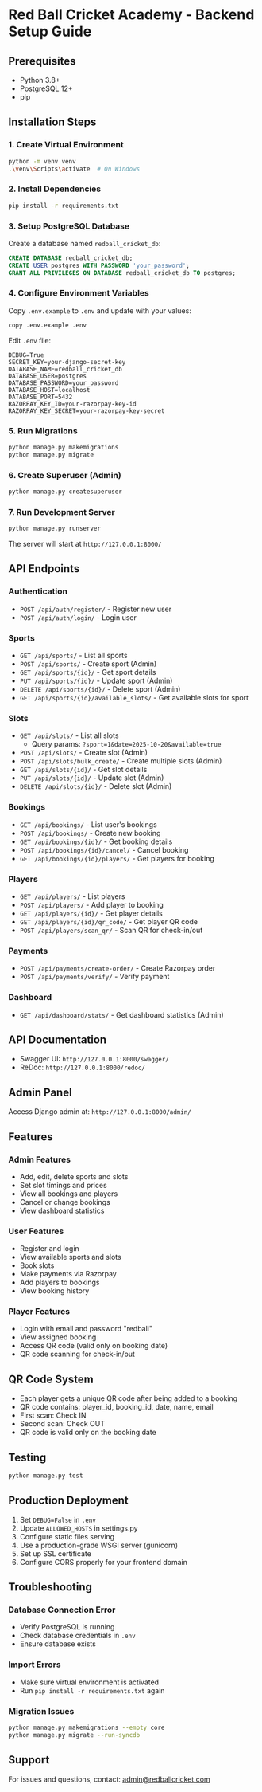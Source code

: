 # Red Ball Cricket Academy - Backend Setup Guide

## Prerequisites
- Python 3.8+
- PostgreSQL 12+
- pip

## Installation Steps

### 1. Create Virtual Environment
```bash
python -m venv venv
.\venv\Scripts\activate  # On Windows
```

### 2. Install Dependencies
```bash
pip install -r requirements.txt
```

### 3. Setup PostgreSQL Database
Create a database named `redball_cricket_db`:
```sql
CREATE DATABASE redball_cricket_db;
CREATE USER postgres WITH PASSWORD 'your_password';
GRANT ALL PRIVILEGES ON DATABASE redball_cricket_db TO postgres;
```

### 4. Configure Environment Variables
Copy `.env.example` to `.env` and update with your values:
```bash
copy .env.example .env
```

Edit `.env` file:
```
DEBUG=True
SECRET_KEY=your-django-secret-key
DATABASE_NAME=redball_cricket_db
DATABASE_USER=postgres
DATABASE_PASSWORD=your_password
DATABASE_HOST=localhost
DATABASE_PORT=5432
RAZORPAY_KEY_ID=your-razorpay-key-id
RAZORPAY_KEY_SECRET=your-razorpay-key-secret
```

### 5. Run Migrations
```bash
python manage.py makemigrations
python manage.py migrate
```

### 6. Create Superuser (Admin)
```bash
python manage.py createsuperuser
```

### 7. Run Development Server
```bash
python manage.py runserver
```

The server will start at `http://127.0.0.1:8000/`

## API Endpoints

### Authentication
- `POST /api/auth/register/` - Register new user
- `POST /api/auth/login/` - Login user

### Sports
- `GET /api/sports/` - List all sports
- `POST /api/sports/` - Create sport (Admin)
- `GET /api/sports/{id}/` - Get sport details
- `PUT /api/sports/{id}/` - Update sport (Admin)
- `DELETE /api/sports/{id}/` - Delete sport (Admin)
- `GET /api/sports/{id}/available_slots/` - Get available slots for sport

### Slots
- `GET /api/slots/` - List all slots
  - Query params: `?sport=1&date=2025-10-20&available=true`
- `POST /api/slots/` - Create slot (Admin)
- `POST /api/slots/bulk_create/` - Create multiple slots (Admin)
- `GET /api/slots/{id}/` - Get slot details
- `PUT /api/slots/{id}/` - Update slot (Admin)
- `DELETE /api/slots/{id}/` - Delete slot (Admin)

### Bookings
- `GET /api/bookings/` - List user's bookings
- `POST /api/bookings/` - Create new booking
- `GET /api/bookings/{id}/` - Get booking details
- `POST /api/bookings/{id}/cancel/` - Cancel booking
- `GET /api/bookings/{id}/players/` - Get players for booking

### Players
- `GET /api/players/` - List players
- `POST /api/players/` - Add player to booking
- `GET /api/players/{id}/` - Get player details
- `GET /api/players/{id}/qr_code/` - Get player QR code
- `POST /api/players/scan_qr/` - Scan QR for check-in/out

### Payments
- `POST /api/payments/create-order/` - Create Razorpay order
- `POST /api/payments/verify/` - Verify payment

### Dashboard
- `GET /api/dashboard/stats/` - Get dashboard statistics (Admin)

## API Documentation
- Swagger UI: `http://127.0.0.1:8000/swagger/`
- ReDoc: `http://127.0.0.1:8000/redoc/`

## Admin Panel
Access Django admin at: `http://127.0.0.1:8000/admin/`

## Features

### Admin Features
- Add, edit, delete sports and slots
- Set slot timings and prices
- View all bookings and players
- Cancel or change bookings
- View dashboard statistics

### User Features
- Register and login
- View available sports and slots
- Book slots
- Make payments via Razorpay
- Add players to bookings
- View booking history

### Player Features
- Login with email and password "redball"
- View assigned booking
- Access QR code (valid only on booking date)
- QR code scanning for check-in/out

## QR Code System
- Each player gets a unique QR code after being added to a booking
- QR code contains: player_id, booking_id, date, name, email
- First scan: Check IN
- Second scan: Check OUT
- QR code is valid only on the booking date

## Testing
```bash
python manage.py test
```

## Production Deployment
1. Set `DEBUG=False` in `.env`
2. Update `ALLOWED_HOSTS` in settings.py
3. Configure static files serving
4. Use a production-grade WSGI server (gunicorn)
5. Set up SSL certificate
6. Configure CORS properly for your frontend domain

## Troubleshooting

### Database Connection Error
- Verify PostgreSQL is running
- Check database credentials in `.env`
- Ensure database exists

### Import Errors
- Make sure virtual environment is activated
- Run `pip install -r requirements.txt` again

### Migration Issues
```bash
python manage.py makemigrations --empty core
python manage.py migrate --run-syncdb
```

## Support
For issues and questions, contact: admin@redballcricket.com
